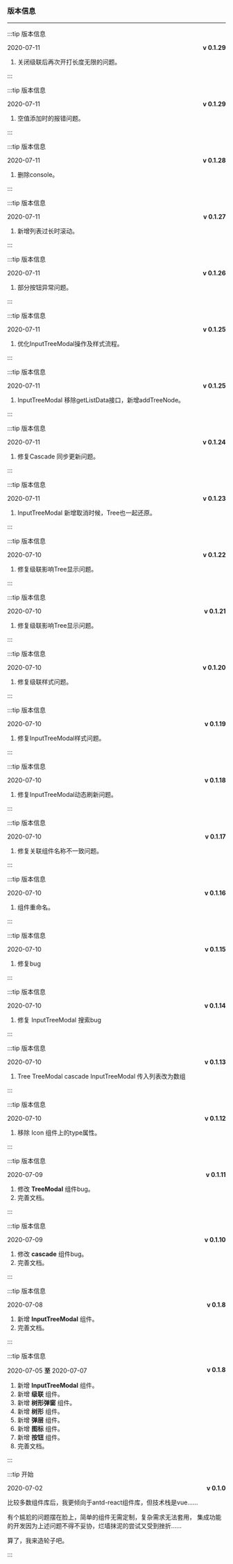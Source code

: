 ### 版本信息
---

:::tip 版本信息
  <p class="logs-version-item">
    <span>2020-07-11</span>
    <b>v 0.1.29</b>
  </p>
  
  <ol>
     <li>关闭级联后再次开打长度无限的问题。</li>
  </ol>
:::

:::tip 版本信息
  <p class="logs-version-item">
    <span>2020-07-11</span>
    <b>v 0.1.29</b>
  </p>
  
  <ol>
     <li>空值添加时的报错问题。</li>
  </ol>
:::

:::tip 版本信息
  <p class="logs-version-item">
    <span>2020-07-11</span>
    <b>v 0.1.28</b>
  </p>
  
  <ol>
     <li>删除console。</li>
  </ol>
:::

:::tip 版本信息
  <p class="logs-version-item">
    <span>2020-07-11</span>
    <b>v 0.1.27</b>
  </p>
  
  <ol>
     <li>新增列表过长时滚动。</li>
  </ol>
:::

:::tip 版本信息
  <p class="logs-version-item">
    <span>2020-07-11</span>
    <b>v 0.1.26</b>
  </p>
  
  <ol>
     <li>部分按钮异常问题。</li>
  </ol>
:::

:::tip 版本信息
  <p class="logs-version-item">
    <span>2020-07-11</span>
    <b>v 0.1.25</b>
  </p>
  
  <ol>
     <li>优化InputTreeModal操作及样式流程。</li>
  </ol>
:::

:::tip 版本信息
  <p class="logs-version-item">
    <span>2020-07-11</span>
    <b>v 0.1.25</b>
  </p>
  
  <ol>
     <li>InputTreeModal 移除getListData接口，新增addTreeNode。</li>
  </ol>
:::

:::tip 版本信息
  <p class="logs-version-item">
    <span>2020-07-11</span>
    <b>v 0.1.24</b>
  </p>
  
  <ol>
     <li>修复Cascade 同步更新问题。</li>
  </ol>
:::

:::tip 版本信息
  <p class="logs-version-item">
    <span>2020-07-11</span>
    <b>v 0.1.23</b>
  </p>
  
  <ol>
     <li>InputTreeModal 新增取消时候，Tree也一起还原。</li>
  </ol>
:::

:::tip 版本信息
  <p class="logs-version-item">
    <span>2020-07-10</span>
    <b>v 0.1.22</b>
  </p>
  
  <ol>
     <li>修复级联影响Tree显示问题。</li>
  </ol>
:::

:::tip 版本信息
  <p class="logs-version-item">
    <span>2020-07-10</span>
    <b>v 0.1.21</b>
  </p>
  
  <ol>
     <li>修复级联影响Tree显示问题。</li>
  </ol>
:::

:::tip 版本信息
  <p class="logs-version-item">
    <span>2020-07-10</span>
    <b>v 0.1.20</b>
  </p>
  
  <ol>
     <li>修复级联样式问题。</li>
  </ol>
:::

:::tip 版本信息
  <p class="logs-version-item">
    <span>2020-07-10</span>
    <b>v 0.1.19</b>
  </p>
  
  <ol>
     <li>修复InputTreeModal样式问题。</li>
  </ol>
:::

:::tip 版本信息
  <p class="logs-version-item">
    <span>2020-07-10</span>
    <b>v 0.1.18</b>
  </p>
  
  <ol>
     <li>修复InputTreeModal动态刷新问题。</li>
  </ol>
:::

:::tip 版本信息
  <p class="logs-version-item">
    <span>2020-07-10</span>
    <b>v 0.1.17</b>
  </p>
  
  <ol>
     <li>修复关联组件名称不一致问题。</li>
  </ol>
:::

:::tip 版本信息
  <p class="logs-version-item">
    <span>2020-07-10</span>
    <b>v 0.1.16</b>
  </p>
  
  <ol>
     <li>组件重命名。</li>
  </ol>
:::

:::tip 版本信息
  <p class="logs-version-item">
    <span>2020-07-10</span>
    <b>v 0.1.15</b>
  </p>
  
  <ol>
     <li>修复bug</li>
  </ol>
:::

:::tip 版本信息
  <p class="logs-version-item">
    <span>2020-07-10</span>
    <b>v 0.1.14</b>
  </p>
  
  <ol>
     <li>修复 InputTreeModal 搜索bug</li>
  </ol>
:::

:::tip 版本信息
  <p class="logs-version-item">
    <span>2020-07-10</span>
    <b>v 0.1.13</b>
  </p>
  
  <ol>
     <li>Tree TreeModal cascade InputTreeModal 传入列表改为数组</li>
  </ol>
:::

:::tip 版本信息
  <p class="logs-version-item">
    <span>2020-07-10</span>
    <b>v 0.1.12</b>
  </p>
  
  <ol>
     <li>移除 Icon 组件上的type属性。</li>
  </ol>
:::

:::tip 版本信息
  <p class="logs-version-item">
    <span>2020-07-09</span>
    <b>v 0.1.11</b>
  </p>
  
  <ol>
     <li>修改 <b>TreeModal</b> 组件bug。</li>
     <li>完善文档。</li>
  </ol>
:::

:::tip 版本信息
  <p class="logs-version-item">
    <span>2020-07-09</span>
    <b>v 0.1.10</b>
  </p>
  
  <ol>
     <li>修改 <b>cascade</b> 组件bug。</li>
     <li>完善文档。</li>
  </ol>
:::

:::tip 版本信息
  <p class="logs-version-item">
    <span>2020-07-08</span>
    <b>v 0.1.8</b>
  </p>
  
  <ol>
     <li>新增 <b>InputTreeModal</b> 组件。</li>
     <li>完善文档。</li>
  </ol>
:::

:::tip 版本信息
  <p class="logs-version-item">
    <span>2020-07-05  <b>至</b>  2020-07-07</span>
    <b>v 0.1.8</b>
  </p>
  
  <ol>
     <li>新增 <b>InputTreeModal</b> 组件。</li>
     <li>新增 <b>级联</b> 组件。</li>
     <li>新增 <b>树形弹窗</b> 组件。</li>
     <li>新增 <b>树形</b> 组件。</li>
     <li>新增 <b>弹层</b> 组件。</li>
     <li>新增 <b>图标</b> 组件。</li>
     <li>新增 <b>按钮</b> 组件。</li>
     <li>完善文档。</li>
  </ol>
:::

:::tip 开始
  <p class="logs-version-item">
    <span>2020-07-02</span>
    <b>v 0.1.0</b>
  </p>
  
  <p>比较多数组件库后，我更倾向于antd-react组件库，但技术栈是vue……</p>  
  <p>有个尴尬的问题摆在脸上，简单的组件无需定制，复杂需求无法套用，
    集成功能的开发因为上述问题不得不妥协，烂墙抹泥的尝试又受到挫折……
  </p>  
  <p>算了，我来造轮子吧。</p>  
:::

<style>
    .logs-version-item{
        display: flex;
        justify-content: space-between;
    }
</style>  

